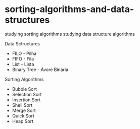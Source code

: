 # sorting-algorithms-and-data-structures
studying sorting algorithms
studying data structure algorithms


Data Sctructures
- FILO - Pilha
- FIFO - Fila
- List - Lista
- Binary Tree - Ávore Binária

Sorting Algorithms
- Bubble Sort
- Selection Sort
- Insertion Sort
- Shell Sort
- Merge Sort
- Quick Sort
- Heap Sort

